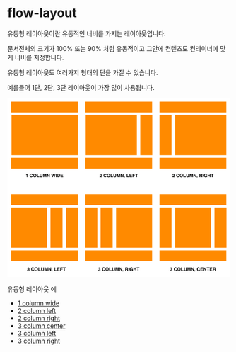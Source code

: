 # flow-layout

유동형 레이아웃이란 유동적인 너비를 가지는 레이아웃입니다.

문서전체의 크기가 100% 또는 90% 처럼 유동적이고 그안에 컨텐츠도 컨테이너에 맞게 너비를 지정합니다.

유동형 레이아웃도 여러가지 형태의 단을 가질 수 있습니다.

예를들어 1단, 2단, 3단 레이아웃이 가장 많이 사용됩니다.

![layout](images/layouts.png)


유동형 레이아웃 예

- [1 column wide](ex/flow-1col-wide.html)
- [2 column left](ex/flow-2col-left.html)
- [2 column right](ex/flow-2col-right.html)
- [3 column center](ex/flow-3col-center.html)
- [3 column left](ex/flow-3col-left.html)
- [3 column right](ex/flow-3col-right.html)


<br><br>